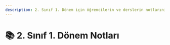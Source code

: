 ```yaml
---
description: 2. Sınıf 1. Dönem için öğrencilerin ve derslerin notlarını içerir 📚
---
```


# 📚 2. Sınıf 1. Dönem Notları
